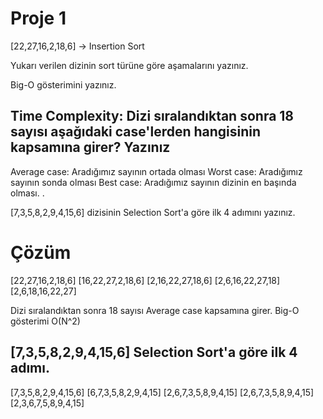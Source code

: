 # Proje 1
[22,27,16,2,18,6] -> Insertion Sort

Yukarı verilen dizinin sort türüne göre aşamalarını yazınız.

Big-O gösterimini yazınız.

## Time Complexity: Dizi sıralandıktan sonra 18 sayısı aşağıdaki case'lerden hangisinin kapsamına girer? Yazınız

Average case: Aradığımız sayının ortada olması
Worst case: Aradığımız sayının sonda olması
Best case: Aradığımız sayının dizinin en başında olması.
.



[7,3,5,8,2,9,4,15,6] dizisinin Selection Sort'a göre ilk 4 adımını yazınız.


# Çözüm 

[22,27,16,2,18,6] 
[16,22,27,2,18,6]
[2,16,22,27,18,6]
[2,6,16,22,27,18] 
[2,6,18,16,22,27]

Dizi sıralandıktan sonra 18 sayısı Average case kapsamına girer.
Big-O gösterimi O(N^2)

## [7,3,5,8,2,9,4,15,6] Selection Sort'a göre ilk 4 adımı.
[7,3,5,8,2,9,4,15,6]
[6,7,3,5,8,2,9,4,15]
[2,6,7,3,5,8,9,4,15]
[2,6,7,3,5,8,9,4,15]
[2,3,6,7,5,8,9,4,15]












